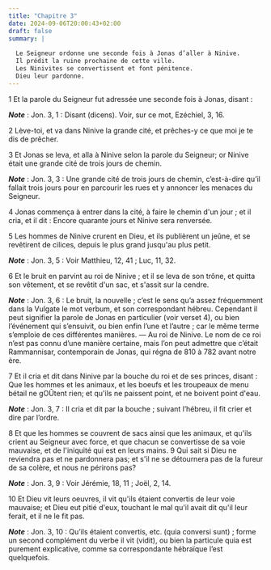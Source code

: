 ```yaml
---
title: "Chapitre 3"
date: 2024-09-06T20:00:43+02:00
draft: false
summary: |
  
  Le Seigneur ordonne une seconde fois à Jonas d’aller à Ninive.
  Il prédit la ruine prochaine de cette ville.
  Les Ninivites se convertissent et font pénitence.
  Dieu leur pardonne.
---
```



1 Et la parole du Seigneur fut adressée une seconde fois à Jonas, disant :

***Note*** :  Jon. 3, 1 : Disant (dicens). Voir, sur ce mot, Ezéchiel, 3, 16.

2 Lève-toi, et va dans Ninive la grande cité, et prêches-y ce que moi je te dis de prêcher.


3 Et Jonas se leva, et alla à Ninive selon la parole du Seigneur; or Ninive était une grande cité de trois jours de chemin.

***Note*** :  Jon. 3, 3 : Une grande cité de trois jours de chemin, c’est-à-dire qu’il fallait trois jours pour en parcourir les rues et y annoncer les menaces du Seigneur.

4 Jonas commença à entrer dans la cité, à faire le chemin d'un jour ; et il cria, et il dit : Encore quarante jours et Ninive sera renversée.


5 Les hommes de Ninive crurent en Dieu, et ils publièrent un jeûne, et se revêtirent de cilices, depuis le plus grand jusqu'au plus petit.

***Note*** :  Jon. 3, 5 : Voir Matthieu, 12, 41 ; Luc, 11, 32.

6 Et le bruit en parvint au roi de Ninive ; et il se leva de son trône, et quitta son vêtement, et se revêtit d'un sac, et s'assit sur la cendre.

***Note*** :  Jon. 3, 6 : Le bruit, la nouvelle ; c’est le sens qu’a assez fréquemment dans la Vulgate le mot verbum, et son correspondant hébreu. Cependant il peut signifier la parole de Jonas en particulier (voir verset 4), ou bien l’événement qui s’ensuivit, ou bien enfin l’une et l’autre ; car le même terme s’emploie de ces différentes manières. ― Au roi de Ninive. Le nom de ce roi n’est pas connu d’une manière certaine, mais l’on peut admettre que c’était Rammannisar, contemporain de Jonas, qui régna de 810 à 782 avant notre ère.

7 Et il cria et dit dans Ninive par la bouche du roi et de ses princes, disant : Que les hommes et les animaux, et les boeufs et les troupeaux de menu bétail ne gOÛtent rien; et qu'ils ne paissent point, et ne boivent point d'eau.

***Note*** :  Jon. 3, 7 : Il cria et dit par la bouche ; suivant l’hébreu, il fit crier et dire par l’ordre.

8 Et que les hommes se couvrent de sacs ainsi que les animaux, et qu'ils crient au Seigneur avec force, et que chacun se convertisse de sa voie mauvaise, et de l'iniquité qui est en leurs mains. 9 Qui sait si Dieu ne reviendra pas et ne pardonnera pas; et s'il ne se détournera pas de la fureur de sa colère, et nous ne périrons pas?

***Note*** :  Jon. 3, 9 : Voir Jérémie, 18, 11 ; Joël, 2, 14.


10 Et Dieu vit leurs oeuvres, il vit qu'ils étaient convertis de leur voie mauvaise; et Dieu eut pitié d'eux, touchant le mal qu'il avait dit qu'il leur ferait, et il ne le fit pas.

***Note*** :  Jon. 3, 10 : Qu’ils étaient convertis, etc. (quia conversi sunt) ; forme un second complément du verbe il vit (vidit), ou bien la particule quia est purement explicative, comme sa correspondante hébraïque l’est quelquefois.


